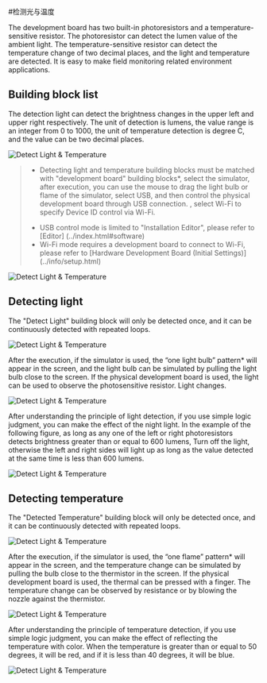 #检测光与温度

The development board has two built-in photoresistors and a temperature-sensitive resistor. The photoresistor can detect the lumen value of the ambient light. The temperature-sensitive resistor can detect the temperature change of two decimal places, and the light and temperature are detected. It is easy to make field monitoring related environment applications.

## Building block list

The detection light can detect the brightness changes in the upper left and upper right respectively. The unit of detection is lumens, the value range is an integer from 0 to 1000, the unit of temperature detection is degree C, and the value can be two decimal places.

![Detect Light & Temperature](../images/zh-tw/docs/webbit/board/photocell-thermistor-01.jpg)

> * Detecting light and temperature building blocks must be matched with "development board" building blocks*, select the simulator, after execution, you can use the mouse to drag the light bulb or flame of the simulator, select USB, and then control the physical development board through USB connection. , select Wi-Fi to specify Device ID control via Wi-Fi.
> - USB control mode is limited to "Installation Editor", please refer to [Editor] (../index.html#software)
> - Wi-Fi mode requires a development board to connect to Wi-Fi, please refer to [Hardware Development Board (Initial Settings)] (../info/setup.html)

![Detect Light & Temperature](../images/zh-tw/docs/webbit/board/photocell-thermistor-08.jpg)


## Detecting light

The "Detect Light" building block will only be detected once, and it can be continuously detected with repeated loops.

![Detect Light & Temperature](../images/zh-tw/docs/webbit/board/photocell-thermistor-02.jpg)

After the execution, if the simulator is used, the “one light bulb” pattern* will appear in the screen, and the light bulb can be simulated by pulling the light bulb close to the screen. If the physical development board is used, the light can be used to observe the photosensitive resistor. Light changes.

![Detect Light & Temperature](../images/zh-tw/docs/webbit/board/photocell-thermistor-03.gif)

After understanding the principle of light detection, if you use simple logic judgment, you can make the effect of the night light. In the example of the following figure, as long as any one of the left or right photoresistors detects brightness greater than or equal to 600 lumens, Turn off the light, otherwise the left and right sides will light up as long as the value detected at the same time is less than 600 lumens.

![Detect Light & Temperature](../images/zh-tw/docs/webbit/board/photocell-thermistor-04.gif)

## Detecting temperature

The "Detected Temperature" building block will only be detected once, and it can be continuously detected with repeated loops.

![Detect Light & Temperature](../images/zh-tw/docs/webbit/board/photocell-thermistor-05.jpg)

After the execution, if the simulator is used, the “one flame” pattern* will appear in the screen, and the temperature change can be simulated by pulling the bulb close to the thermistor in the screen. If the physical development board is used, the thermal can be pressed with a finger. The temperature change can be observed by resistance or by blowing the nozzle against the thermistor.

![Detect Light & Temperature](../images/zh-tw/docs/webbit/board/photocell-thermistor-06.gif)

After understanding the principle of temperature detection, if you use simple logic judgment, you can make the effect of reflecting the temperature with color. When the temperature is greater than or equal to 50 degrees, it will be red, and if it is less than 40 degrees, it will be blue.

![Detect Light & Temperature](../images/zh-tw/docs/webbit/board/photocell-thermistor-07.gif)